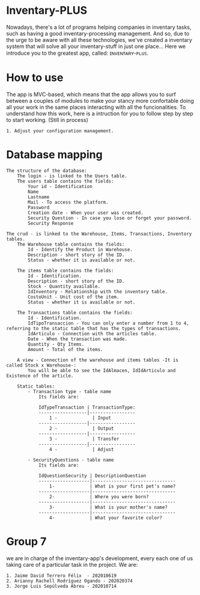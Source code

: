 # Inventary-PLUS

Nowadays, there's a lot of programs helping companies in inventary tasks, such as having a good inventary-processing management. And so, due to the urge to be aware with all these technologies, we've created a inventary system that will solve all your inventary-stuff in just one place... Here we introduce you to the greatest app, called: ɪɴᴠᴇɴᴛᴀʀʏ-ᴘʟᴜꜱ.

# How to use

The app is MVC-based, which means that the app allows you to surf between a couples of modules to make your stancy more confortable doing all your work in the same places interacting with all the funcionalities. To understand how this work, here is a intruction for you to follow step by step to start working. (Still in process)

    1. Adjust your configuration management.

# Database mapping

    The structure of the database:
        The login - is linked to the Users table.
        The users table contains the fields:
            Your id - Identification
            Name
            Lastname
            Mail - To access the platform.
            Password
            Creation date - When your user was created.
            Security Question - In case you lose or forget your password.
            Security Response

    The crud - is linked to the Warehouse, Items, Transactions, Inventory tables.
        The Warehouse table contains the fields:
            Id - Identify the Product in Warehouse.
            Description - short story of the ID.
            Status - whether it is available or not.

        The items table contains the fields:
            Id - Identification.
            Description - short story of the ID.
            Stock - Quantity available.
            IdInventory - Relationship with the inventory table.
            CostoUnit - Unit cost of the item.
            Status - whether it is available or not.

        The Transactions table contains the fields:
            Id - Identification.
            IdTipoTransaccion - You can only enter a number from 1 to 4, referring to the static table that has the types of transactions.
            IdArticulo - Connection with the articles table.
            Date - When the transaction was made.
            Quantity - Qty Items.
            Amount - Total of the items.

        A view - Connection of the warehouse and items tables -It is called Stock x Warehouse-:
            You will be able to see the IdAlmacen, IdIdArticulo and Existence of the article.

        Static tables:
            - Transaction type - table name
                Its fields are:

                IdTypeTransaction | TransactionType:
                ------------------|-----------------
                    1 -             | Input
                ------------------|-----------------
                    2 -             | Output
                ------------------|-----------------
                    3 -             | Transfer
                ------------------|-----------------
                    4 -             | Adjust

            - SecurityQuestions - table name
                Its fields are:

                IdQuestionSecurity | DescriptionQuestion
                -------------------|-------------------------------
                    1-             | What is your first pet's name?
                -------------------|-------------------------------
                    2-             | Where you were born?
                -------------------|-------------------------------
                    3-             | What is your mother's name?
                -------------------|-------------------------------
                    4-             | What your favorite color?

# Group 7

we are in charge of the inventary-app's development, every each one of us taking care of a particular task in the project. We are:

    1. Jaime David Terrero Félix  - 202010619
    2. Arianny Rachell Rodríguez Ogando - 202020374
    3. Jorge Luis Sepúlveda Abreu - 202010714
